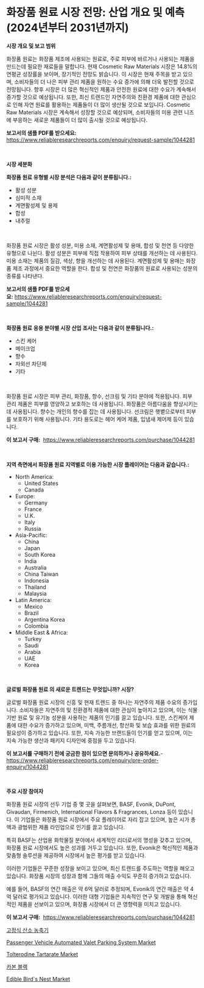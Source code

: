 <p><h1>화장품 원료 시장 전망: 산업 개요 및 예측 (2024년부터 2031년까지)</h1></p><p><strong>시장 개요 및 보고 범위</strong></p>
<p><p>화장품 원료는 화장품 제조에 사용되는 원료로, 주로 피부에 바르거나 사용되는 제품을 만드는데 필요한 재료들을 말합니다. 현재 Cosmetic Raw Materials 시장은 14.8%의 연평균 성장률을 보이며, 장기적인 전망도 밝습니다. 이 시장은 현재 주목을 받고 있으며, 소비자들의 더 나은 피부 관리 제품을 원하는 수요 증가에 의해 더욱 발전할 것으로 전망됩니다. 향후 시장은 더 많은 혁신적인 제품과 안전한 원료에 대한 수요가 계속해서 증가할 것으로 예상됩니다. 또한, 최신 트렌드인 자연주의와 친환경 제품에 대한 관심으로 인해 자연 원료를 활용하는 제품들이 더 많이 생산될 것으로 보입니다. Cosmetic Raw Materials 시장은 계속해서 성장할 것으로 예상되며, 소비자들의 미용 관련 니즈에 부응하는 새로운 제품들이 더 많이 출시될 것으로 예상됩니다.</p></p>
<p><strong>보고서의 샘플 PDF를 받으세요:</strong> <a href="https://www.reliableresearchreports.com/enquiry/request-sample/1044281">https://www.reliableresearchreports.com/enquiry/request-sample/1044281</a></p>
<p>&nbsp;</p>
<p><strong>시장 세분화</strong></p>
<p><strong>화장품 원료 유형별 시장 분석은 다음과 같이 분류됩니다.:</strong></p>
<p><ul><li>활성 성분</li><li>심미적 소재</li><li>계면활성제 및 용제</li><li>합성</li><li>내추럴</li></ul></p>
<p>&nbsp;</p>
<p><p>화장품 원료 시장은 활성 성분, 미용 소재, 계면활성제 및 용매, 합성 및 천연 등 다양한 유형으로 나뉜다. 활성 성분은 피부에 직접 작용하여 피부 상태를 개선하는 데 사용된다. 미용 소재는 제품의 질감, 색상, 향을 개선하는 데 사용된다. 계면활성제 및 용매는 화장품 제조 과정에서 중요한 역할을 한다. 합성 및 천연은 화장품의 원료로 사용되는 성분의 종류를 나타낸다.</p></p>
<p><strong>보고서의 샘플 PDF를 받으세요:</strong>&nbsp;<a href="https://www.reliableresearchreports.com/enquiry/request-sample/1044281">https://www.reliableresearchreports.com/enquiry/request-sample/1044281</a></p>
<p>&nbsp;</p>
<p><strong> 화장품 원료 응용 분야별 시장 산업 조사는 다음과 같이 분류됩니다.:</strong></p>
<p><ul><li>스킨 케어</li><li>메이크업</li><li>향수</li><li>자외선 차단제</li><li>기타</li></ul></p>
<p>&nbsp;</p>
<p><p>화장품 원료 시장은 피부 관리, 화장품, 향수, 선크림 및 기타 분야에 적용됩니다. 피부 관리 제품은 피부를 영양하고 보호하는 데 사용됩니다. 화장품은 아름다움을 향상시키는 데 사용됩니다. 향수는 개인의 향수를 잡는 데 사용됩니다. 선크림은 햇볕으로부터 피부를 보호하기 위해 사용됩니다. 기타 용도로는 헤어 케어 제품, 입냄새 제어제 등이 있습니다.</p></p>
<p><strong>이 보고서 구매:</strong>&nbsp; <a href="https://www.reliableresearchreports.com/purchase/1044281">https://www.reliableresearchreports.com/purchase/1044281</a></p>
<p>&nbsp;</p>
<p><strong>지역 측면에서 화장품 원료 지역별로 이용 가능한 시장 플레이어는 다음과 같습니다.:</strong></p>
<p><ul>
    <li>
        North America:
        <ul>
            <li>United States</li>
            <li>Canada</li>
        </ul>
    </li>
    <li>
        Europe:
        <ul>
            <li>Germany</li>
            <li>France</li>
            <li>U.K.</li>
            <li>Italy</li>
            <li>Russia</li>
        </ul>
    </li>
    <li>
        Asia-Pacific:
        <ul>
            <li>China</li>
            <li>Japan</li>
            <li>South Korea</li>
            <li>India</li>
            <li>Australia</li>
            <li>China Taiwan</li>
            <li>Indonesia</li>
            <li>Thailand</li>
            <li>Malaysia</li>
        </ul>
    </li>
    <li>
        Latin America:
        <ul>
            <li>Mexico</li>
            <li>Brazil</li>
            <li>Argentina Korea</li>
            <li>Colombia</li>
        </ul>
    </li>
    <li>
        Middle East & Africa:
        <ul>
            <li>Turkey</li>
            <li>Saudi</li>
            <li>Arabia</li>
            <li>UAE</li>
            <li>Korea</li>
        </ul>
    </li>
    </ul></p>
<p>&nbsp;</p>
<p><strong>글로벌 화장품 원료 의 새로운 트렌드는 무엇입니까? 시장?</strong></p>
<p><p>글로벌 화장품 원료 시장의 신흥 및 현재 트렌드 중 하나는 자연주의 제품 수요의 증가입니다. 소비자들은 자연주의 및 친환경적 제품에 대한 관심이 높아지고 있으며, 이는 식물 기반 원료 및 유기농 성분을 사용하는 제품의 인기를 끌고 있습니다. 또한, 스킨케어 제품에 대한 수요가 증가하고 있으며, 미백, 주름개선, 항산화 및 보습 효과를 위한 원료의 필요성이 증가하고 있습니다. 또한, 지속 가능한 브랜드들이 인기를 얻고 있으며, 이는 지속 가능한 생산과 패키지 디자인에 중점을 두고 있습니다.</p></p>
<p><strong>이 보고서를 구매하기 전에 궁금한 점이 있으면 문의하거나 공유하세요.</strong>- <a href="https://www.reliableresearchreports.com/enquiry/pre-order-enquiry/1044281">https://www.reliableresearchreports.com/enquiry/pre-order-enquiry/1044281</a></p>
<p>&nbsp;</p>
<p><strong>주요 시장 참여자</strong></p>
<p><p>화장품 원료 시장의 선두 기업 중 몇 곳을 살펴보면, BASF, Evonik, DuPont, Givaudan, Firmenich, International Flavors & Fragrances, Lonza 등이 있습니다. 이 기업들은 화장품 원료 시장에서 주요 플레이어로 자리 잡고 있으며, 높은 시가 총액과 광범위한 제품 라인업으로 인기를 끌고 있습니다.</p><p>특히 BASF는 산업용 화학물질 분야에서 세계적인 리더로서의 명성을 갖추고 있으며, 화장품 원료 시장에서도 높은 성과를 거두고 있습니다. 또한, Evonik은 혁신적인 제품과 맞춤형 솔루션을 제공하여 시장에서 높은 평가를 받고 있습니다.</p><p>이러한 기업들은 꾸준한 성장을 보이고 있으며, 최신 트렌드를 주도하는 역할을 해오고 있습니다. 화장품 시장의 성장과 함께 그들의 매출 수익도 꾸준히 증가하고 있습니다.</p><p>예를 들어, BASF의 연간 매출은 약 6억 달러로 추정되며, Evonik의 연간 매출은 약 4억 달러로 평가되고 있습니다. 이러한 대형 기업들은 지속적인 연구 및 개발을 통해 혁신적인 제품을 선보이고 있으며, 화장품 시장에서 더 큰 영향력을 미치고 있습니다.</p></p>
<p><strong>이 보고서 구매:</strong>&nbsp;&nbsp;<a href="https://www.reliableresearchreports.com/purchase/1044281">https://www.reliableresearchreports.com/purchase/1044281</a></p>
<p><p><a href="https://github.com/bunxhcci35271755/Market-Research-Report-List-1/blob/main/7018983190240.md">고정식 산소 농축기</a></p><p><a href="https://summer-dogwood-3e9.notion.site/Passenger-Vehicle-Automated-Valet-Parking-System-Market-Research-Report-Provides-thorough-Industry-O-7a200589ef324c5289e3a19025064205">Passenger Vehicle Automated Valet Parking System Market</a></p><p><a href="https://github.com/Chiragrp22/Market-Research-Report-List-3/blob/main/tolterodine-tartarate-market.md">Tolterodine Tartarate Market</a></p><p><a href="https://github.com/fredrickeglers/Market-Research-Report-List-1/blob/main/3394629190241.md">카본 블랙</a></p><p><a href="https://issuu.com/reportprime-2/docs/edible-birds-nest-market-size-2030.pptx">Edible Bird`s Nest Market</a></p></p>

